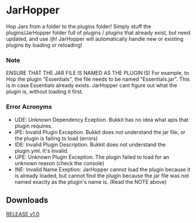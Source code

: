 # JarHopper
Hop Jars from a folder to the plugins folder! Simply stuff the plugins/JarHopper folder full of plugins / plugins that already exist, but need updated, and use /jh! JarHopper will automatically handle new or existing plugins by loading or reloading!
### Note
ENSURE THAT THE JAR FILE IS NAMED AS THE PLUGIN IS! For example, to Hop the plugin "Essentials", the file needs to be named "Essentials.jar". This is in case Essentials already exists. JarHopper cant figure out what the plugin is, without loading it first.
### Error Acronyms
* UDE: Unknown Dependency Eception. Bukkit has no idea what apis that plugin requires.
* IPE: Invalid Plugin Exception. Bukkit does not understand the jar file, or the plugin is failing to load (errors)
* IDE: Invalid Plugin Description. Bukkit does not understand the plugin.yml. It's invalid.
* UPE: Unknown Plugin Exception. The plugin failed to load for an unknown reason (check the console)
* INE: Invalid Name Exeption: JarHopper cannot load the plugin because it is already loaded, but cannot find the plugin because the jar file was not named exactly as the plugin's name is. (Read the NOTE above)

## Downloads
[RELEASE v1.0](https://github.com/danielmills/JarHopper/blob/master/build/latest/release/JarHopper.jar?raw=true)
